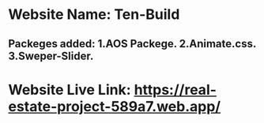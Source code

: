 # Website Name: Ten-Build



## Packeges added: 1.AOS Packege. 2.Animate.css. 3.Sweper-Slider.


# Website Live Link: https://real-estate-project-589a7.web.app/
